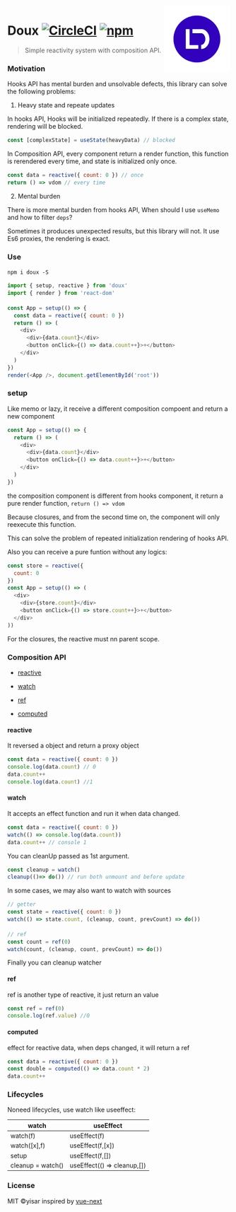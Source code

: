 <img src="docs/doux.png" alt="logo" height="150" align="right" />

# Doux [![CircleCI](https://circleci.com/gh/yisar/doux.svg?style=svg)](https://circleci.com/gh/yisar/doux) [![npm](https://img.shields.io/npm/v/doux.svg?label=)](https://npmjs.com/package/doux)

> Simple reactivity system with composition API.

### Motivation

Hooks API has mental burden and unsolvable defects, this library can solve the following problems:

1. Heavy state and repeate updates

In hooks API, Hooks will be initialized repeatedly. If there is a complex state, rendering will be blocked.

```js
const [complexState] = useState(heavyData) // blocked
```

In Composition API, every component return a render function, this function is rerendered every time, and state is initialized only once.

```js
const data = reactive({ count: 0 }) // once
return () => vdom // every time
```

2. Mental burden

There is more mental burden from hooks API, When should I use `useMemo` and how to filter `deps`?

Sometimes it produces unexpected results, but this library will not. It use Es6 proxies, the rendering is exact.

### Use

```shell
npm i doux -S
```

```js
import { setup, reactive } from 'doux'
import { render } from 'react-dom'

const App = setup(() => {
  const data = reactive({ count: 0 })
  return () => (
    <div>
      <div>{data.count}</div>
      <button onClick={() => data.count++}>+</button>
    </div>
  )
})
render(<App />, document.getElementById('root'))
```

### setup

Like memo or lazy, it receive a different composition compoent and return a new component

```js
const App = setup(() => {
  return () => (
    <div>
      <div>{data.count}</div>
      <button onClick={() => data.count++}>+</button>
    </div>
  )
})
```

the composition component is different from hooks component, it return a pure render function, `return () => vdom`

Because closures, and from the second time on, the component will only reexecute this function.

This can solve the problem of repeated initialization rendering of hooks API.

Also you can receive a pure funtion without any logics:

```js
const store = reactive({
  count: 0
})
const App = setup(() => (
  <div>
    <div>{store.count}</div>
    <button onClick={() => store.count++}>+</button>
  </div>
))
```

For the closures, the reactive must nn parent scope.

### Composition API

- [reactive](https://github.com/yisar/doux#reactive)

- [watch](https://github.com/yisar/doux#watch)

- [ref](https://github.com/yisar/doux#ref)

- [computed](https://github.com/yisar/doux#computed)

#### reactive

It reversed a object and return a proxy object

```js
const data = reactive({ count: 0 })
console.log(data.count) // 0
data.count++
console.log(data.count) //1
```

#### watch

It accepts an effect function and run it when data changed.

```js
const data = reactive({ count: 0 })
watch(() => console.log(data.count))
data.count++ // console 1
```

You can cleanUp passed as 1st argument.

```js
const cleanup = watch()
cleanup(()=> do()) // run both unmount and before update
```

In some cases, we may also want to watch with sources

```js
// getter
const state = reactive({ count: 0 })
watch(() => state.count, (cleanup, count, prevCount) => do())

// ref
const count = ref(0)
watch(count, (cleanup, count, prevCount) => do())
```

Finally you can cleanup watcher

#### ref

ref is another type of reactive, it just return an value

```js
const ref = ref(0)
console.log(ref.value) //0
```

#### computed

effect for reactive data, when deps changed, it will return a ref

```js
const data = reactive({ count: 0 })
const double = computed(() => data.count * 2)
data.count++
```

### Lifecycles

Noneed lifecycles, use watch like useeffect:

| watch             | useEffect                   |
| ----------------- | --------------------------- |
| watch(f)          | useEffect(f)                |
| watch([x],f)      | useEffect(f,[x])            |
| setup             | useEffect(f,[])             |
| cleanup = watch() | useEffect(() => cleanup,[]) |

### License

MIT ©yisar inspired by [vue-next](https://github.com/vuejs/vue-next)
